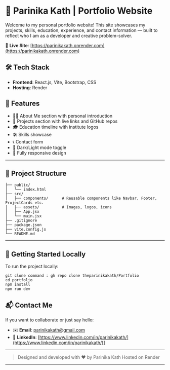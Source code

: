 # 💼 Parinika Kath | Portfolio Website

Welcome to my personal portfolio website! This site showcases my projects, skills, education, experience, and contact information — built to reflect who I am as a developer and creative problem-solver.

🔗 **Live Site**: [https://parinikakath.onrender.com](https://parinikakath.onrender.com)

## 🛠 Tech Stack

* **Frontend**: React.js, Vite, Bootstrap, CSS
* **Hosting**: Render

## 📂 Features

* 👩‍💻 About Me section with personal introduction
* 🚀 Projects section with live links and GitHub repos
* 🎓 Education timeline with institute logos
* 🛠 Skills showcase
* 📞 Contact form
* 🌙 Dark/Light mode toggle
* 📱 Fully responsive design

---

## 📁 Project Structure

```
├── public/
│   └── index.html
├── src/
│   ├── components/      # Reusable components like Navbar, Footer, ProjectCards etc.
│   ├── assets/          # Images, logos, icons
│   ├── App.jsx
│   └── main.jsx
├── .gitignore
├── package.json
├── vite.config.js
└── README.md
```
---

## 🚀 Getting Started Locally

To run the project locally:

```
git clone command : gh repo clone theparinikakath/Portfolio
cd portfolio
npm install
npm run dev
```

## 📬 Contact Me

If you want to collaborate or just say hello:

* ✉️ **Email**: [parinikakath@gmail.com](mailto:parinikakath@gmail.com)
* 🔗 **LinkedIn**: [https://www.linkedin.com/in/parinikakath/](https://www.linkedin.com/in/parinikakath/)]

---

> Designed and developed with ❤️ by Parinika Kath
> Hosted on Render

---
